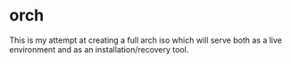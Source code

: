 # orch

This is my attempt at creating a full arch iso which will serve both as a live environment and as an installation/recovery tool.
